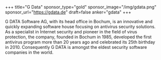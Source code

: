 +++
title="G Data"
sponsor_type="gold"
sponsor_image="/img/gdata.png"
sponsor_url="https://gdata.de"
draft=false
anker="gdata"
+++

G DATA Software AG, with its head office in Bochum, is an innovative and quickly expanding software house focusing on antivirus security solutions. As a specialist in Internet security and pioneer in the field of virus protection, the company, founded in Bochum in 1985, developed the first antivirus program more than 20 years ago and celebrated its 25th birthday in 2010. Consequently G DATA is amongst the eldest security software companies in the world.